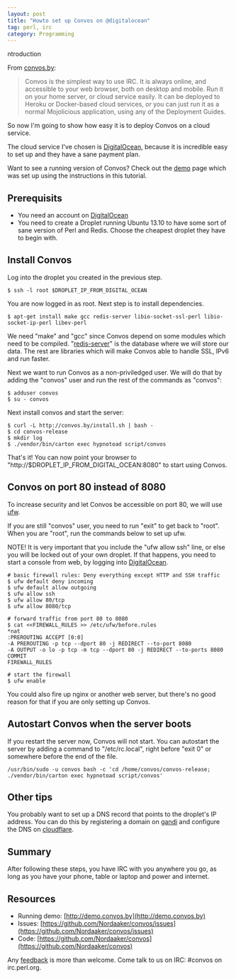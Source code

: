 ```yaml
---
layout: post
title: "Howto set up Convos on @digitalocean"
tag: perl, irc
category: Programming
---
```

ntroduction

From [convos.by](http://convos.by):

> Convos is the simplest way to use IRC. It is always online, and accessible
> to your web browser, both on desktop and mobile. Run it on your home server,
> or cloud service easily. It can be deployed to Heroku or Docker-based cloud
> services, or you can just run it as a normal Mojolicious application, using
> any of the Deployment Guides.

So now I'm going to show how easy it is to deploy Convos on a cloud service.

The cloud service I've chosen is [DigitalOcean](https://www.digitalocean.com),
because it is incredible easy to set up and they have a sane payment plan.

Want to see a running version of Convos? Check out the
[demo](http://demo.convos.by) page which was set up using the instructions in
this tutorial.

## Prerequisits

* You need an account on [DigitalOcean](https://www.digitalocean.com)
* You need to create a Droplet running Ubuntu 13.10 to have some sort of sane version of Perl and Redis. Choose the cheapest droplet they have to begin with.

## Install Convos

Log into the droplet you created in the previous step.

    $ ssh -l root $DROPLET_IP_FROM_DIGITAL_OCEAN

You are now logged in as root. Next step is to install dependencies.

    $ apt-get install make gcc redis-server libio-socket-ssl-perl libio-socket-ip-perl libev-perl

We need "make" and "gcc" since Convos depend on some modules which need to be compiled.
"[redis-server](http://redis.io/)" is the database where we will store our data. The
rest are libraries which will make Convos able to handle SSL, IPv6 and run faster.

Next we want to run Convos as a non-priviledged user. We will do that by adding
the "convos" user and run the rest of the commands as "convos":

    $ adduser convos
    $ su - convos

Next install convos and start the server:

    $ curl -L http://convos.by/install.sh | bash -
    $ cd convos-release
    $ mkdir log
    $ ./vendor/bin/carton exec hypnotoad script/convos

That's it! You can now point your browser to
"http://$DROPLET_IP_FROM_DIGITAL_OCEAN:8080" to start using Convos.

## Convos on port 80 instead of 8080

To increase security and let Convos be accessible on port 80, we will use
[ufw](https://help.ubuntu.com/community/UFW).

If you are still "convos" user, you need to run "exit" to get back to "root".
When you are "root", run the commands below to set up ufw.

NOTE! It is very important that you include the "ufw allow ssh" line, or else
you will be locked out of your own droplet. If that happens, you need to start
a console from web, by logging into [DigitalOcean](https://cloud.digitalocean.com/).

    # basic firewall rules: Deny everything except HTTP and SSH traffic
    $ ufw default deny incoming
    $ ufw default allow outgoing
    $ ufw allow ssh
    $ ufw allow 80/tcp
    $ ufw allow 8080/tcp

    # forward traffic from port 80 to 8080
    $ cat <<FIREWALL_RULES >> /etc/ufw/before.rules
    *nat
    :PREROUTING ACCEPT [0:0]
    -A PREROUTING -p tcp --dport 80 -j REDIRECT --to-port 8080
    -A OUTPUT -o lo -p tcp -m tcp --dport 80 -j REDIRECT --to-ports 8080
    COMMIT
    FIREWALL_RULES

    # start the firewall
    $ ufw enable

You could also fire up nginx or another web server, but there's no good reason for that if you are only setting up Convos.

## Autostart Convos when the server boots

If you restart the server now, Convos will not start. You can autostart the
server by adding a command to "/etc/rc.local", right before "exit 0" or
somewhere before the end of the file.

    /usr/bin/sudo -u convos bash -c 'cd /home/convos/convos-release; ./vendor/bin/carton exec hypnotoad script/convos'

## Other tips

You probably want to set up a DNS record that points to the droplet's IP
address. You can do this by registering a domain on [gandi](http://gandi.net)
and configure the DNS on [cloudflare](http://cloudflare.com).

## Summary

After following these steps, you have IRC with you anywhere you go, as long
as you have your phone, table or laptop and power and internet.

## Resources

* Running demo: [http://demo.convos.by](http://demo.convos.by)
* Issues: [https://github.com/Nordaaker/convos/issues](https://github.com/Nordaaker/convos/issues)
* Code: [https://github.com/Nordaaker/convos](https://github.com/Nordaaker/convos)

Any [feedback](https://github.com/Nordaaker/convos/issues) is more than welcome. Come talk to us on IRC: #convos on irc.perl.org.

